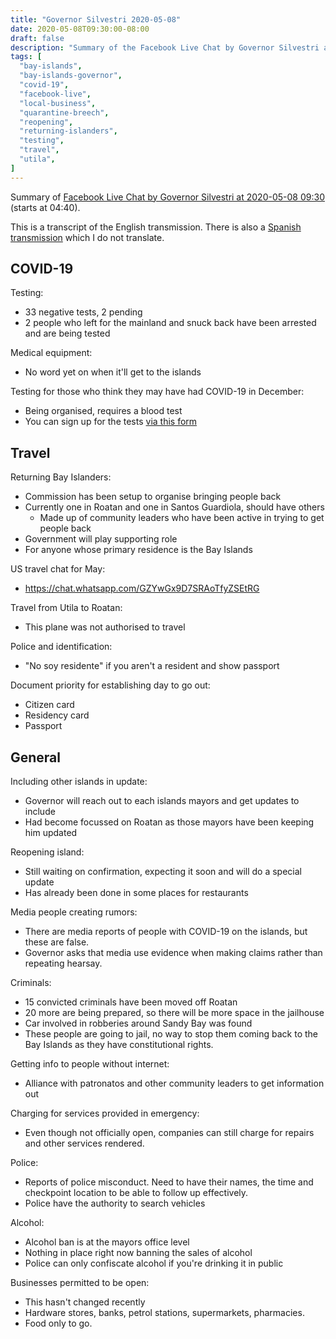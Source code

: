 ```yaml
---
title: "Governor Silvestri 2020-05-08"
date: 2020-05-08T09:30:00-08:00
draft: false
description: "Summary of the Facebook Live Chat by Governor Silvestri at 2020-05-08 09:30"
tags: [
  "bay-islands",
  "bay-islands-governor",
  "covid-19",
  "facebook-live",
  "local-business",
  "quarantine-breech",
  "reopening",
  "returning-islanders",
  "testing",
  "travel",
  "utila",
]
---
```


Summary of [Facebook Live Chat by Governor Silvestri at 2020-05-08
09:30](https://www.facebook.com/gobernacionislas/videos/3062391603781765)
(starts at 04:40).

This is a transcript of the English transmission. There is also a [Spanish
transmission](https://www.facebook.com/gobernacionislas/videos/2358275711131899)
which I do not translate.

COVID-19
--------

Testing:
* 33 negative tests, 2 pending
* 2 people who left for the mainland and snuck back have been arrested and are
  being tested 

Medical equipment:
* No word yet on when it'll get to the islands

Testing for those who think they may have had COVID-19 in December:
* Being organised, requires a blood test
* You can sign up for the tests [via this
  form](https://forms.gle/sA4dkBVM8uvXvHsQ6)

Travel
------

Returning Bay Islanders:
* Commission has been setup to organise bringing people back
* Currently one in Roatan and one in Santos Guardiola, should have others
  * Made up of community leaders who have been active in trying to get people
    back
* Government will play supporting role
* For anyone whose primary residence is the Bay Islands

US travel chat for May:
* https://chat.whatsapp.com/GZYwGx9D7SRAoTfyZSEtRG

Travel from Utila to Roatan:
* This plane was not authorised to travel

Police and identification:
* "No soy residente" if you aren't a resident and show passport

Document priority for establishing day to go out:
* Citizen card
* Residency card
* Passport

General
-------

Including other islands in update:
* Governor will reach out to each islands mayors and get updates to include
* Had become focussed on Roatan as those mayors have been keeping him updated

Reopening island:
* Still waiting on confirmation, expecting it soon and will do a special update
* Has already been done in some places for restaurants

Media people creating rumors:
* There are media reports of people with COVID-19 on the islands, but these are
  false.
* Governor asks that media use evidence when making claims rather than
  repeating hearsay.

Criminals:
* 15 convicted criminals have been moved off Roatan
* 20 more are being prepared, so there will be more space in the jailhouse
* Car involved in robberies around Sandy Bay was found
* These people are going to jail, no way to stop them coming back to the Bay
  Islands as they have constitutional rights.

Getting info to people without internet:
* Alliance with patronatos and other community leaders to get information out

Charging for services provided in emergency:
* Even though not officially open, companies can still charge for repairs and
  other services rendered.

Police:
* Reports of police misconduct. Need to have their names, the time and
  checkpoint location to be able to follow up effectively.
* Police have the authority to search vehicles

Alcohol:
* Alcohol ban is at the mayors office level
* Nothing in place right now banning the sales of alcohol
* Police can only confiscate alcohol if you're drinking it in public

Businesses permitted to be open:
* This hasn't changed recently
* Hardware stores, banks, petrol stations, supermarkets, pharmacies.
* Food only to go.
